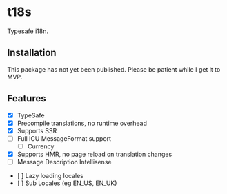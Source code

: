 # t18s

Typesafe i18n.

## Installation

This package has not yet been published. Please be patient while I get it to MVP.

## Features

- [x] TypeSafe
- [x] Precompile translations, no runtime overhead
- [x] Supports SSR
- [ ] Full ICU MessageFormat support
    - [ ] Currency
- [x] Supports HMR, no page reload on translation changes
- [ ] Message Description Intellisense
- [ ] Lazy loading locales
- [ ] Sub Locales (eg EN_US, EN_UK)